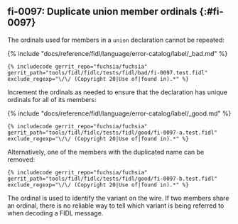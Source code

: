 ## fi-0097: Duplicate union member ordinals {:#fi-0097}

The ordinals used for members in a `union` declaration cannot be repeated:

{% include "docs/reference/fidl/language/error-catalog/label/_bad.md" %}

```fidl
{% includecode gerrit_repo="fuchsia/fuchsia" gerrit_path="tools/fidl/fidlc/tests/fidl/bad/fi-0097.test.fidl" exclude_regexp="\/\/ (Copyright 20|Use of|found in).*" %}
```

Increment the ordinals as needed to ensure that the declaration has unique
ordinals for all of its members:

{% include "docs/reference/fidl/language/error-catalog/label/_good.md" %}

```fidl
{% includecode gerrit_repo="fuchsia/fuchsia" gerrit_path="tools/fidl/fidlc/tests/fidl/good/fi-0097-a.test.fidl" exclude_regexp="\/\/ (Copyright 20|Use of|found in).*" %}
```

Alternatively, one of the members with the duplicated name can be removed:

```fidl
{% includecode gerrit_repo="fuchsia/fuchsia" gerrit_path="tools/fidl/fidlc/tests/fidl/good/fi-0097-b.test.fidl" exclude_regexp="\/\/ (Copyright 20|Use of|found in).*" %}
```

The ordinal is used to identify the variant on the wire. If two members share an
ordinal, there is no reliable way to tell which variant is being referred to
when decoding a FIDL message.
